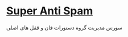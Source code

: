 # [Super Anti Spam](https://telegram.me/SuperAnti_bot)
سورس مدیریت گروه دستورات فان و قفل های اصلی



